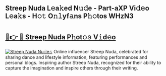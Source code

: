 ## Streep Nuda L𝚎a𝚔ed N𝚞𝚍e - Part-aXP Vi𝚍𝚎o L𝚎a𝚔s - H𝚘𝚝 O𝚗𝚕yf𝚊ns P𝚑𝚘tos WHzN3

# <h2><a href="http://kfcj56.oniu.top/?m=Streep+Nuda">🔗👉 🔴 Streep Nuda P𝚑ot𝚘𝚜 V𝚒d𝚎o</a></h2>

[![Streep Nuda Nu𝚍e𝚜](https://i.imgur.com/0qMVB7G.gif)](http://kfcj56.oniu.top/?m=Streep+Nuda)
Online influencer Streep Nuda, celebrated for sharing dance and lifestyle information, featuring performances and personal blogs. Inspiring author Streep Nuda, recognized for their ability to capture the imagination and inspire others through their writing.  
